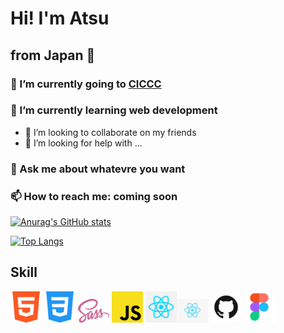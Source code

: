 # Hi! I'm Atsu
## from Japan 🗾




### 🔭 I’m currently going to <a href="https://ciccc.ca/">CICCC</a>
### 🌱 I’m currently learning web development
- 👯 I’m looking to collaborate on my friends 
- 🤔 I’m looking for help with ...
### 💬 Ask me about whatevre you want
### 📫 How to reach me: coming soon


[![Anurag's GitHub stats](https://github-readme-stats.vercel.app/api?username=tenmusu007&show_icons=true&theme=gruvbox)](https://github.com/anuraghazra/github-readme-stats)

[![Top Langs](https://github-readme-stats.vercel.app/api/top-langs/?username=tenmusu007&layout=compact)](https://github.com/anuraghazra/github-readme-stats)

## Skill
<img src="readme-images/html5.png" width="50"> <img src="readme-images/css3.png" width="50">  <img src="readme-images/scss.png" width="50"> <img src="readme-images/js.png" width="50"> <img src="readme-images/react.png" width="50"><img src="readme-images/react1.png" width="50"> <img src="readme-images/github.png" width="50"> <img src="readme-images/figma.png" width="50">
